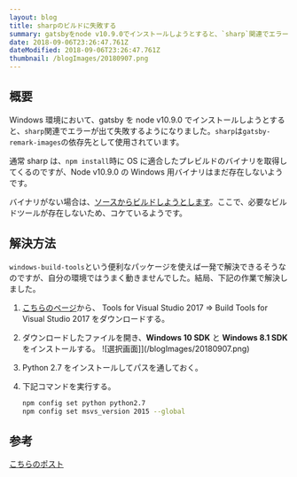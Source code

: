 ```yaml
---
layout: blog
title: sharpのビルドに失敗する
summary: gatsbyをnode v10.9.0でインストールしようとすると、`sharp`関連でエラーが出て失敗する件の解決方法。
date: 2018-09-06T23:26:47.761Z
dateModified: 2018-09-06T23:26:47.761Z
thumbnail: /blogImages/20180907.png
---
```


## 概要

Windows 環境において、gatsby を node v10.9.0 でインストールしようとすると、`sharp`関連でエラーが出て失敗するようになりました。`sharp`は`gatsby-remark-images`の依存先として使用されています。

通常 sharp は、`npm install`時に OS に適合したプレビルドのバイナリを取得してくるのですが、Node v10.9.0 の Windows 用バイナリはまだ存在しないようです。

バイナリがない場合は、[ソースからビルドしようとします](http://sharp.pixelplumbing.com/en/stable/install/#building-from-source)。ここで、必要なビルドツールが存在しないため、コケているようです。

## 解決方法

`windows-build-tools`という便利なパッケージを使えば一発で解決できるそうなのですが、自分の環境ではうまく動きませんでした。結局、下記の作業で解決しました。

1.  [こちらのページ](https://visualstudio.microsoft.com/ja/downloads/)から、
    Tools for Visual Studio 2017 => Build Tools for Visual Studio 2017
    をダウンロードする。
2.  ダウンロードしたファイルを開き、**Windows 10 SDK** と **Windows 8.1 SDK**をインストールする。
    ![選択画面]](/blogImages/20180907.png)
3.  Python 2.7 をインストールしてパスを通しておく。
4.  下記コマンドを実行する。

    ```bash
    npm config set python python2.7
    npm config set msvs_version 2015 --global
    ```

## 参考

[こちらのポスト](https://github.com/nodejs/node-gyp/issues/629#issuecomment-153196245)
